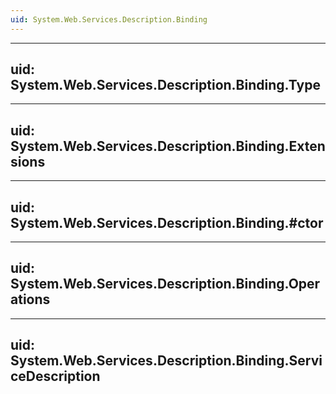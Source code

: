 ```yaml
---
uid: System.Web.Services.Description.Binding
---
```


---
uid: System.Web.Services.Description.Binding.Type
---

---
uid: System.Web.Services.Description.Binding.Extensions
---

---
uid: System.Web.Services.Description.Binding.#ctor
---

---
uid: System.Web.Services.Description.Binding.Operations
---

---
uid: System.Web.Services.Description.Binding.ServiceDescription
---
